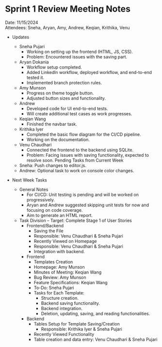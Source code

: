 # Sprint 1 Review Meeting Notes
Date: 11/15/2024  
Attendees: Sneha, Aryan, Amy, Andrew, Keqian, Krithika, Venu

- Updates
    - Sneha Pujari
        - Working on setting up the frontend (HTML, JS, CSS).
        - Problem: Encountered issues with the saving part.
    - Aryan Dokania
        - Workflow setup completed.
        - Added LinkedIn workflow, deployed workflow, and end-to-end tested it.
        - Implemented branch protection rules.
    - Amy Munson
        - Progress on theme toggle button.
        - Adjusted button sizes and functionality.
    - Andrew
        - Developed code for UI end-to-end tests.
        - Will create additional test cases as work progresses.
    - Keqian Wang
        - Finished the navbar task.
    - Krithika Iyer
        - Completed the basic flow diagram for the CI/CD pipeline.
        - Working on the documentation.
    - Venu Chaudhari
        - Connected the frontend to the backend using SQLite.
        - Problem: Facing issues with saving functionality, expected to resolve soon.
    Pending Tasks from Current Week
    - Sneha: Push changes to editor.js.
    - Andrew: Optional task to work on console color changes.

-  Next Week Tasks
    - General Notes
        - For CI/CD: Unit testing is pending and will be worked on progressively.
        - Aryan and Andrew suggested skipping unit tests for now and focusing on code coverage.
        - Aim to generate an HTML report.
    - Task Division – Target: Complete Stage 1 of User Stories
        - Frontend/Backend
            - Saving the File
            - Responsible: Venu Chaudhari & Sneha Pujari
            - Recently Viewed on Homepage
            - Responsible: Venu Chaudhari & Sneha Pujari
            - Integration with backend.
        - Frontend
            - Templates Creation
            - Homepage: Amy Munson
            - Minutes of Meeting: Keqian Wang
            - Bug Review: Amy Munson
            - Feature Specifications: Keqian Wang
            - To-Do: Sneha Pujari
            - Tasks for Each Template:
                - Structure creation.
                - Backend saving functionality.
                - Backend integration.
                - Deletion, updating, saving, and reading functionalities.
        - Backend
            - Tables Setup for Template Saving/Creation
                - Responsible: Krithika Iyer & Sneha Pujari
            - Recently Viewed Functionality
            - Table creation and data entry: Venu Chaudhari & Sneha Pujari